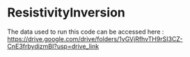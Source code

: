 # ResistivityInversion

The data used to run this code can be accessed here : https://drive.google.com/drive/folders/1yGVjRfhvTH9rSI3CZ-CnE3frbydizmBI?usp=drive_link 
